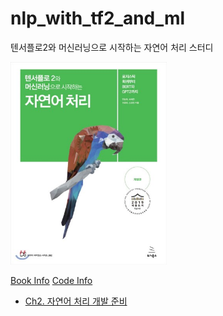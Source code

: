 # nlp_with_tf2_and_ml
텐서플로2와 머신러닝으로 시작하는 자연어 처리 스터디

<img src="https://github.com/nyongja/nlp_with_tf2_and_ml/blob/main/book_info.jpg" align="cente" width="250"/>

[Book Info](https://book.naver.com/bookdb/book_detail.nhn?bid=16710393)
[Code Info](https://github.com/NLP-kr/tensorflow-ml-nlp-tf2)

- [Ch2. 자연어 처리 개발 준비](https://github.com/nyongja/nlp_with_tf2_and_ml/tree/main/Chap2)
